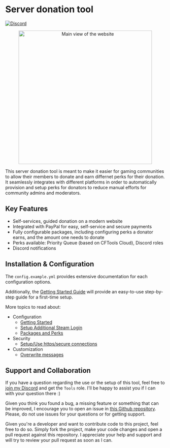 # Server donation tool

[![Discord](https://img.shields.io/discord/729467994832371813?color=7289da&label=Discord&logo=discord&logoColor=ffffff&style=flat-square)](https://go2tech.de/discord)

<p align="center">
    <img src="https://github.com/FlorianSW/cftools-server-donation/raw/main/.github/screenshot.png" alt="Main view of the website" width="420px">
</p>

This server donation tool is meant to make it easier for gaming communities to allow their members to donate and earn differnet perks for their donation.
It seamlessly integrates with different platforms in order to automatically provision and setup perks for donators to reduce manual efforts for community admins and moderators.

## Key Features

- Self-services, guided donation on a modern website
- Integrated with PayPal for easy, self-service and secure payments
- Fully configurable packages, including configuring perks a donator earns, and the amount one needs to donate
- Perks available: Priority Queue (based on CFTools Cloud), Discord roles
- Discord notifications

## Installation & Configuration

The `config.example.yml` provides extensive documentation for each configuration options.

Additionally, the [Getting Started Guide](/docs/getting-started.md) will provide an easy-to-use step-by-step guide for a first-time setup.

More topics to read about:

* Configuration
    * [Getting Started](/docs/getting-started.md)
    * [Setup Additional Steam Login](/docs/steam-login.md)
    * [Packages and Perks](/docs/packages-and-perks.md)
* Security
    * [Setup/Use https/secure connections](/docs/secure-connections.md)
* Customization
    * [Overwrite messages](/docs/message-overrides.md)

## Support and Collaboration

If you have a question regarding the use or the setup of this tool, feel free to [join my Discord](https://go2tech.de/discord) and get the `Tools` role.
I'll be happy to assist you if I can with your question there :)

Given you think you found a bug, a missing feature or something that can be improved, I encourage you to open an issue in [this Github repository](https://github.com/FlorianSW/cftools-server-donation).
Please, do not use issues for your questions or for getting support.

Given you're a developer and want to contribute code to this project, feel free to do so.
Simply fork the project, make your code changes and open a pull request against this repository.
I appreciate your help and support and will try to review your pull request as soon as I can.
